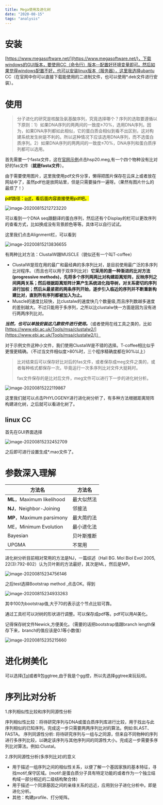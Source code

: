 ```yaml
---
title: Mega使用及进化树
date: "2020-08-15"
tags: "analysis"
---
```


# 安装

[https://www.megasoftware.net/](https://www.megasoftware.net/)，下载windows的GUI版本，要使用CC（命令行）版本--配置好环境变量即可。然后如果觉得windows配置不好，也可以安装linux版本（服务器），这里我选择ubantu CC（在官网中你可以直接下载能使用的二进制文件，也可以使用*.deb文件进行安装）。

# 使用

> 分子进化的研究是核酸及氨基酸序列，究竟选择哪个？序列的选取要遵循以下原则：1）如果DNA序列的两两间的一致度≥70%，选用DNA序列。因为，如果DNA序列都如此相似，它的蛋白质会相似到看不出区别，这对构建系统发生树是不利的。所以这种情况下应该选用DNA序列，而不选蛋白质序列。2）如果DNA序列的两两间的一致度≤70%，DNA序列和蛋白质序列都可以选用。

首先需要一个fasta文件，这在[官网示例](https://www.megasoftware.net/examples)点击hsp20.meg,有一个四个物种没有比对好的fas文件（**就是fasta文件**）。

由于需要使用图片，这里我使用pdf文件分享，懒得把图片保存在云床上或者放在网站中了，虽然pdf也是放网站里，但是只需要操作一遍呀。（果然有图片什么的最烦了！）

<mark>pdf路径：[pdf](../../pdf/Mega使用及进化树.pdf)，看后面内容直接使用pdf吧。</mark>

![image-20200815212723220](C:\Users\Administrator\AppData\Roaming\Typora\typora-user-images\image-20200815212723220.png)

可以看到一个DNA seq跟翻译的蛋白序列，然后还有个Display的栏可以更改序列的查看方式，比如换成没有背景颜色等等。具体可以自行试试。

这里我们点击Alignment栏，可以看到

![image-20200815213836655](C:\Users\Administrator\AppData\Roaming\Typora\typora-user-images\image-20200815213836655.png)

有两种比对方法：ClustalW跟MUSCLE（貌似还有一个叫T-coffee）

- ClustalW是现在用的最广和最经典的多序列比对，是目前使用最广泛的多序列比对程序。（而且也可以用于双序列比对）**它采用的是一种渐进的比对方法(progressive methods)，先将多个序列两两比对构建距离矩阵，反映序列之间两两关系；然后根据距离矩阵计算产生系统进化指导树，对关系密切的序列进行加权；然后从最紧密的两条序列开始，逐步引入临近的序列并不断重新构建比对，直到所有序列都被加入为止。**
- Muscle的速度比较快，比clustalw的速度快几个数量级,而且序列数越多速度的差别越大。不过只能用于多序列，之所以比clustalw快一方面是因为没有进行两两序列比对。

***当然，也可以单独安装这几款软件进行使用。***（或者使用在线工具之类的，比如[https://www.ebi.ac.uk/Tools/msa/clustalw2/](https://www.ebi.ac.uk/Tools/msa/clustalw2/)）





对于示例文件这种小文件，我们使用ClustalW是不错的选择。T-coffee相比似乎更慢更精确。（不过当文件相似度>80%时，三个程序精确度都在90%以上）

> 比对结束后可以保存好比对后的fas文件，或者保存成meg文件之类的，或者每种格式都保存一次。毕竟运行一次多序列比对文件大挺耗时。
>
> fas文件保存的是比对后文件，meg文件可以进行下一步的进化树分析。

![image-20200815222119867](C:\Users\Administrator\AppData\Roaming\Typora\typora-user-images\image-20200815222119867.png)



这里我们就可以点击PHYLOGENY进行进化树分析了，有多种方法根据距离矩阵构建进化树，之后就可以看进化树了。

## linux CC

首先在GUI界面选择

![image-20200815232452709](C:\Users\Administrator\AppData\Roaming\Typora\typora-user-images\image-20200815232452709.png)

之后即可进行设置生成*.mao文件了。

# 参数深入理解

| 方法名                     | 方法名     |
| -------------------------- | ---------- |
| **ML**，Maximum likelihood | 最大似然法 |
| **NJ**，Neighbor-Joining   | 邻接法     |
| **MP**，Maximum parsimony  | 最大简约法 |
| ME，Minimum Evolution      | 最小进化法 |
| Bayesian                   | 贝叶斯推断 |
| UPGMA                      | 不常用     |

进化树分析目前相对常用的方法是NJ，一篇综述（Hall BG. Mol Biol Evol 2005, 22(3):792-802）认为贝叶斯的方法最好，其次是ML，然后是MP。

![image-20200815234756146](C:\Users\Administrator\AppData\Roaming\Typora\typora-user-images\image-20200815234756146.png)

之后test选择Bootstrap method ,点击OK。得到

![image-20200815234933263](C:\Users\Administrator\AppData\Roaming\Typora\typora-user-images\image-20200815234933263.png)

其中100为bootstrap值,大于70的表示这个节点比较可靠。

通过工具栏可以对树的形状进行调整。可以保存成pdf等。pdf可以用AI美化。

记得保存树文件Newick,方便美化。（需要的话把bootstrap值跟branch length保存下来，branch的值应该是0.1等小数值）

![image-20200815235215660](C:\Users\Administrator\AppData\Roaming\Typora\typora-user-images\image-20200815235215660.png)

# 进化树美化

可以选择[iTol](https://itol.embl.de/)或者R包ggtree,由于我是个gg控，所以先选择ggtree来玩玩呗。

# 序列比对分析

1.序列相似性比较和序列同源性分析

序列相似性比较：将待研究序列与DNA或蛋白质序列库进行比较，用于找出与此序列相似的已知序列。完成这一步只需要两两序列比对的算法。例如:BLAST、FASTA。
 序列同源性分析:   将待研究序列与一组与之同源，但来自不同物种的序列进行多序列比较，以确定该序列与其他序列间的同源性大小。完成这一步需要多序列比对算法。例如:Clustal。

2.序列同源性分析(多序列比对)的意义

- 用于描述一组序列之间的相似性关系，以便了解一个基因家族的基本特征，寻找motif,保守区域。(motif:是蛋白质分子具有特定功能的或者作为一个独立结构域一部分相近的二级结构聚合体)
- 用于描述一个同源基因之间的亲缘关系的远近，应用到分子进化分析中。即是进化分析。
- 其他：构建profile、打分矩阵。